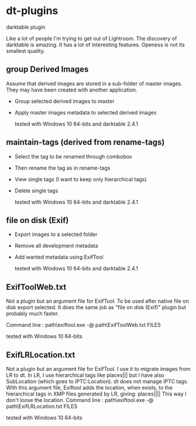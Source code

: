 # dt-plugins
darktable plugin

Like a lot of people I'm trying to get out of Lightroom. The discovery of
darktable is amazing. It has a lot of interesting features. Openess is not
its smallest quality.

## group Derived Images

  Assume that derived images are stored in a sub-folder of master images. They
  may have been created with another application.

- Group selected derived images to master
- Apply master images metadata to selected derived images

  tested with Windows 10 64-bits and darktable 2.4.1
  
## maintain-tags (derived from rename-tags)

- Select the tag to be renamed through combobox
- Then rename the tag as in rename-tags
- View single tags (I want to keep only hierarchical tags)
- Delete single tags
  
  tested with Windows 10 64-bits and darktable 2.4.1
    
## file on disk (Exif)

- Export images to a selected folder
- Remove all development metadata
- Add wanted metadata using ExifTool

  tested with Windows 10 64-bits and darktable 2.4.1

## ExifToolWeb.txt

  Not a plugin but an argument file for ExifTool. To be used after native
  file on disk export selected. It does the same job as "file on disk (Exif)"
  plugin but probably much faster.

  Command line : path\exiftool.exe -@ path\ExifToolWeb.txt FILES

  tested with Windows 10 64-bits
  
## ExifLRLocation.txt

  Not a plugin but an argument file for ExifTool. I use it to migrate images
  from LR to dt.
  In LR, I use hierarchical tags like places|<country>|<state>|<city> but I have
  also SubLocation (which goes to IPTC:Location).
  dt does not manage IPTC tags.
  With this argument file, Exiftool adds the location, when exists,
  to the hierarchical tags in XMP files generated by LR, giving:
    places|<country>|<state>|<city>|<location> 
  This way I don't loose the location.
  Command line : path\exiftool.exe -@ path\ExifLRLocation.txt FILES

  tested with Windows 10 64-bits

